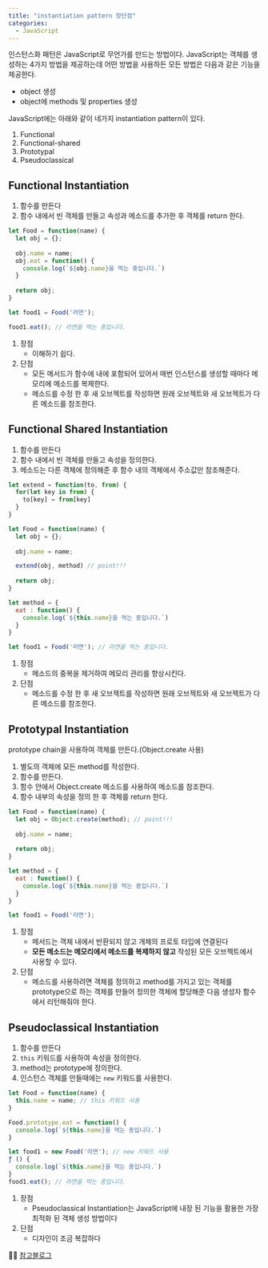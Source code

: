 ```yaml
---
title: "instantiation pattern 장단점"
categories:
  - JavaScript
---
```


인스턴스화 패턴은 JavaScript로 무언가를 만드는 방법이다. JavaScript는 객체를 생성하는 4가지 방법을 제공하는데 어떤 방법을 사용하든 모든 방법은 다음과 같은 기능을 제공한다.  
- object 생성
- object에 methods 및 properties 생성

JavaScript에는 아래와 같이 네가지 instantiation pattern이 있다.  
1. Functional
2. Functional-shared
3. Prototypal
4. Pseudoclassical

## Functional Instantiation
1. 함수를 만든다  
2. 함수 내에서 빈 객체를 만들고 속성과 메소드를 추가한 후 객체를 return 한다.

```js
let Food = function(name) {
  let obj = {};
  
  obj.name = name;
  obj.eat = function() {
    console.log(`${obj.name}을 먹는 중입니다.`)
  }
  
  return obj;   
}

let food1 = Food('라면');

food1.eat(); // 라면을 먹는 중입니다.
```

1. 장점 
	- 이해하기 쉽다.
2. 단점
	- 모든 메서드가 함수에 내에 포함되어 있어서 매번 인스턴스를 생성할 때마다 메모리에 메소드를 복제한다.
    - 메소드를 수정 한 후 새 오브젝트를 작성하면 원래 오브젝트와 새 오브젝트가 다른 메소드를 참조한다.
    

## Functional Shared Instantiation
1. 함수를 만든다  
2. 함수 내에서 빈 객체를 만들고 속성을 정의한다.  
3. 메소드는 다른 객체에 정의해준 후 함수 내의 객체에서 주소값만 참조해준다.  

```js
let extend = function(to, from) {
  for(let key in from) {
    to[key] = from[key]
  }
}

let Food = function(name) {
  let obj = {};
  
  obj.name = name;

  extend(obj, method) // point!!!
  
  return obj;   
}

let method = {
  eat : function() {
    console.log(`${this.name}을 먹는 중입니다.`)
  }
}

let food1 = Food('라면'); // 라면을 먹는 중입니다.
```

1. 장점 
	- 메소드의 중복을 제거하여 메모리 관리를 향상시킨다.
2. 단점
	- 메소드를 수정 한 후 새 오브젝트를 작성하면 원래 오브젝트와 새 오브젝트가 다른 메소드를 참조한다.


## Prototypal Instantiation
prototype chain을 사용하여 객체를 만든다.(Object.create 사용)
1. 별도의 객체에 모든 method를 작성한다.
2. 함수를 만든다.
3. 함수 안에서 Object.create 메소드를 사용하여 메소드를 참조한다.
4. 함수 내부의 속성을 정의 한 후 객체를 return 한다.

```js
let Food = function(name) {
  let obj = Object.create(method); // point!!!
  
  obj.name = name;
  
  return obj;   
}

let method = {
  eat : function() {
    console.log(`${this.name}을 먹는 중입니다.`)
  }
}

let food1 = Food('라면');
```

1. 장점
	- 메서드는 객체 내에서 반환되지 않고 개체의 프로토 타입에 연결된다
    - __모든 메소드는 메모리에서 메소드를 복제하지 않고__ 작성된 모든 오브젝트에서 사용할 수 있다.
2. 단점
	- 메소드를 사용하려면 객체를 정의하고 method를 가지고 있는 객체를 prototype으로 하는 객체를 만들어 정의한 객체에 할당해준 다음 생성자 함수에서 리턴해줘야 한다.
    
## Pseudoclassical Instantiation
1. 함수를 만든다
2. `this` 키워드를 사용하여 속성을 정의한다.
3. method는 prototype에 정의한다.
4. 인스턴스 객체를 만들때에는 `new` 키워드를 사용한다.

```js
let Food = function(name) {
  this.name = name; // this 키워드 사용 
}

Food.prototype.eat = function() {
  console.log(`${this.name}을 먹는 중입니다.`)
}

let food1 = new Food('라면'); // new 키워드 사용
ƒ () {
  console.log(`${this.name}을 먹는 중입니다.`)
}
food1.eat(); // 라면을 먹는 중입니다.
```

1. 장점
	- Pseudoclassical Instantiation는 JavaScript에 내장 된 기능을 활용한 가장 최적화 된 객체 생성 방법이다
2. 단점
	- 디자인이 조금 복잡하다

💁‍♀️ [참고블로그](https://medium.com/dailyjs/instantiation-patterns-in-javascript-8fdcf69e8f9b)
